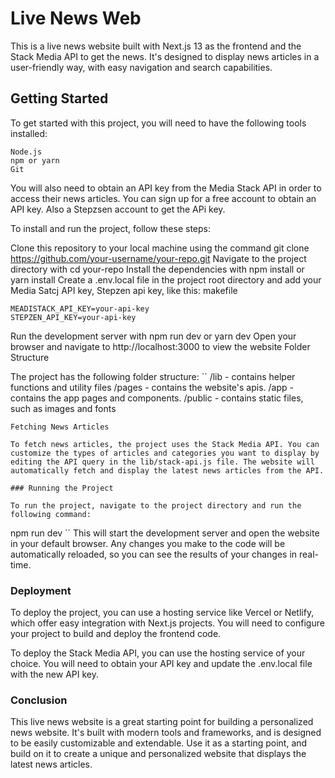 # Live News Web

This is a live news website built with Next.js 13 as the frontend and the Stack Media API to get the news. It's designed to display news articles in a user-friendly way, with easy navigation and search capabilities.

## Getting Started

To get started with this project, you will need to have the following tools installed:
```
Node.js
npm or yarn
Git
```
You will also need to obtain an API key from the Media Stack API in order to access their news articles. You can sign up for a free account to obtain an API key. Also a Stepzsen account to get the APi key.

To install and run the project, follow these steps:

Clone this repository to your local machine using the command git clone https://github.com/your-username/your-repo.git
Navigate to the project directory with cd your-repo
Install the dependencies with npm install or yarn install
Create a .env.local file in the project root directory and add your Media Satcj API key, Stepzen api key, like this:
makefile
```
MEADISTACK_API_KEY=your-api-key
STEPZEN_API_KEY=your-api-key
```
Run the development server with npm run dev or yarn dev
Open your browser and navigate to http://localhost:3000 to view the website
Folder Structure

The project has the following folder structure:
``
/lib - contains helper functions and utility files
/pages - contains the website's apis.
/app - contains the app pages and components.
/public - contains static files, such as images and fonts
```
Fetching News Articles

To fetch news articles, the project uses the Stack Media API. You can customize the types of articles and categories you want to display by editing the API query in the lib/stack-api.js file. The website will automatically fetch and display the latest news articles from the API.

### Running the Project

To run the project, navigate to the project directory and run the following command:

```
npm run dev
``
This will start the development server and open the website in your default browser. Any changes you make to the code will be automatically reloaded, so you can see the results of your changes in real-time.

### Deployment

To deploy the project, you can use a hosting service like Vercel or Netlify, which offer easy integration with Next.js projects. You will need to configure your project to build and deploy the frontend code.

To deploy the Stack Media API, you can use the hosting service of your choice. You will need to obtain your API key and update the .env.local file with the new API key.

### Conclusion

This live news website is a great starting point for building a personalized news website. It's built with modern tools and frameworks, and is designed to be easily customizable and extendable. Use it as a starting point, and build on it to create a unique and personalized website that displays the latest news articles.
